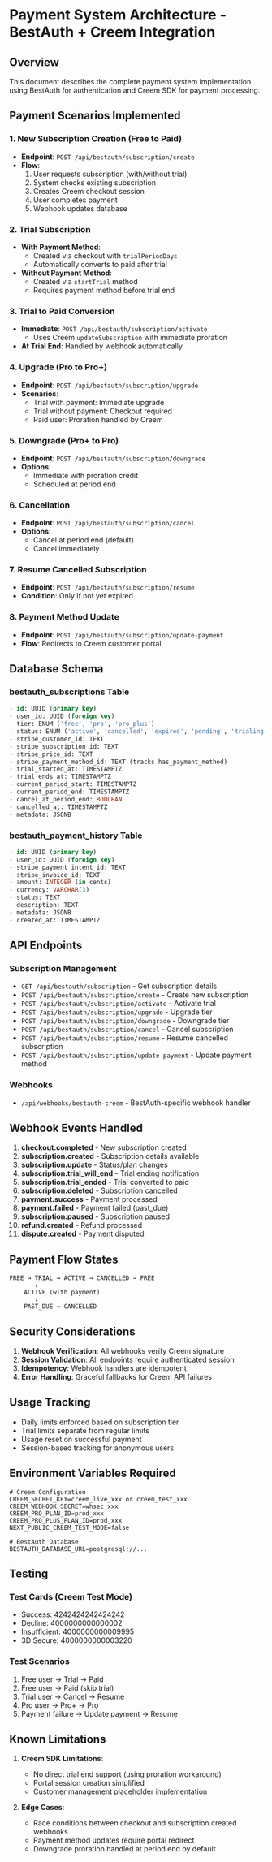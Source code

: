 # Payment System Architecture - BestAuth + Creem Integration

## Overview
This document describes the complete payment system implementation using BestAuth for authentication and Creem SDK for payment processing.

## Payment Scenarios Implemented

### 1. New Subscription Creation (Free to Paid)
- **Endpoint**: `POST /api/bestauth/subscription/create`
- **Flow**:
  1. User requests subscription (with/without trial)
  2. System checks existing subscription
  3. Creates Creem checkout session
  4. User completes payment
  5. Webhook updates database

### 2. Trial Subscription
- **With Payment Method**: 
  - Created via checkout with `trialPeriodDays`
  - Automatically converts to paid after trial
- **Without Payment Method**:
  - Created via `startTrial` method
  - Requires payment method before trial end

### 3. Trial to Paid Conversion
- **Immediate**: `POST /api/bestauth/subscription/activate`
  - Uses Creem `updateSubscription` with immediate proration
- **At Trial End**: Handled by webhook automatically

### 4. Upgrade (Pro to Pro+)
- **Endpoint**: `POST /api/bestauth/subscription/upgrade`
- **Scenarios**:
  - Trial with payment: Immediate upgrade
  - Trial without payment: Checkout required
  - Paid user: Proration handled by Creem

### 5. Downgrade (Pro+ to Pro)
- **Endpoint**: `POST /api/bestauth/subscription/downgrade`
- **Options**:
  - Immediate with proration credit
  - Scheduled at period end

### 6. Cancellation
- **Endpoint**: `POST /api/bestauth/subscription/cancel`
- **Options**:
  - Cancel at period end (default)
  - Cancel immediately

### 7. Resume Cancelled Subscription
- **Endpoint**: `POST /api/bestauth/subscription/resume`
- **Condition**: Only if not yet expired

### 8. Payment Method Update
- **Endpoint**: `POST /api/bestauth/subscription/update-payment`
- **Flow**: Redirects to Creem customer portal

## Database Schema

### bestauth_subscriptions Table
```sql
- id: UUID (primary key)
- user_id: UUID (foreign key)
- tier: ENUM ('free', 'pro', 'pro_plus')
- status: ENUM ('active', 'cancelled', 'expired', 'pending', 'trialing', 'paused', 'past_due')
- stripe_customer_id: TEXT
- stripe_subscription_id: TEXT
- stripe_price_id: TEXT
- stripe_payment_method_id: TEXT (tracks has_payment_method)
- trial_started_at: TIMESTAMPTZ
- trial_ends_at: TIMESTAMPTZ
- current_period_start: TIMESTAMPTZ
- current_period_end: TIMESTAMPTZ
- cancel_at_period_end: BOOLEAN
- cancelled_at: TIMESTAMPTZ
- metadata: JSONB
```

### bestauth_payment_history Table
```sql
- id: UUID (primary key)
- user_id: UUID (foreign key)
- stripe_payment_intent_id: TEXT
- stripe_invoice_id: TEXT
- amount: INTEGER (in cents)
- currency: VARCHAR(3)
- status: TEXT
- description: TEXT
- metadata: JSONB
- created_at: TIMESTAMPTZ
```

## API Endpoints

### Subscription Management
- `GET /api/bestauth/subscription` - Get subscription details
- `POST /api/bestauth/subscription/create` - Create new subscription
- `POST /api/bestauth/subscription/activate` - Activate trial
- `POST /api/bestauth/subscription/upgrade` - Upgrade tier
- `POST /api/bestauth/subscription/downgrade` - Downgrade tier
- `POST /api/bestauth/subscription/cancel` - Cancel subscription
- `POST /api/bestauth/subscription/resume` - Resume cancelled subscription
- `POST /api/bestauth/subscription/update-payment` - Update payment method

### Webhooks
- `/api/webhooks/bestauth-creem` - BestAuth-specific webhook handler

## Webhook Events Handled

1. **checkout.completed** - New subscription created
2. **subscription.created** - Subscription details available
3. **subscription.update** - Status/plan changes
4. **subscription.trial_will_end** - Trial ending notification
5. **subscription.trial_ended** - Trial converted to paid
6. **subscription.deleted** - Subscription cancelled
7. **payment.success** - Payment processed
8. **payment.failed** - Payment failed (past_due)
9. **subscription.paused** - Subscription paused
10. **refund.created** - Refund processed
11. **dispute.created** - Payment disputed

## Payment Flow States

```
FREE → TRIAL → ACTIVE → CANCELLED → FREE
       ↓
    ACTIVE (with payment)
       ↓
    PAST_DUE → CANCELLED
```

## Security Considerations

1. **Webhook Verification**: All webhooks verify Creem signature
2. **Session Validation**: All endpoints require authenticated session
3. **Idempotency**: Webhook handlers are idempotent
4. **Error Handling**: Graceful fallbacks for Creem API failures

## Usage Tracking

- Daily limits enforced based on subscription tier
- Trial limits separate from regular limits
- Usage reset on successful payment
- Session-based tracking for anonymous users

## Environment Variables Required

```env
# Creem Configuration
CREEM_SECRET_KEY=creem_live_xxx or creem_test_xxx
CREEM_WEBHOOK_SECRET=whsec_xxx
CREEM_PRO_PLAN_ID=prod_xxx
CREEM_PRO_PLUS_PLAN_ID=prod_xxx
NEXT_PUBLIC_CREEM_TEST_MODE=false

# BestAuth Database
BESTAUTH_DATABASE_URL=postgresql://...
```

## Testing

### Test Cards (Creem Test Mode)
- Success: 4242424242424242
- Decline: 4000000000000002
- Insufficient: 4000000000009995
- 3D Secure: 4000000000003220

### Test Scenarios
1. Free user → Trial → Paid
2. Free user → Paid (skip trial)
3. Trial user → Cancel → Resume
4. Pro user → Pro+ → Pro
5. Payment failure → Update payment → Resume

## Known Limitations

1. **Creem SDK Limitations**:
   - No direct trial end support (using proration workaround)
   - Portal session creation simplified
   - Customer management placeholder implementation

2. **Edge Cases**:
   - Race conditions between checkout and subscription.created webhooks
   - Payment method updates require portal redirect
   - Downgrade proration handled at period end by default